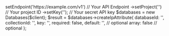 <?php

use Appwrite\Client;
use Appwrite\Services\Databases;

$client = (new Client())
    ->setEndpoint('https://example.com/v1') // Your API Endpoint
    ->setProject('<YOUR_PROJECT_ID>') // Your project ID
    ->setKey('<YOUR_API_KEY>'); // Your secret API key

$databases = new Databases($client);

$result = $databases->createIpAttribute(
    databaseId: '<DATABASE_ID>',
    collectionId: '<COLLECTION_ID>',
    key: '',
    required: false,
    default: '', // optional
    array: false // optional
);
